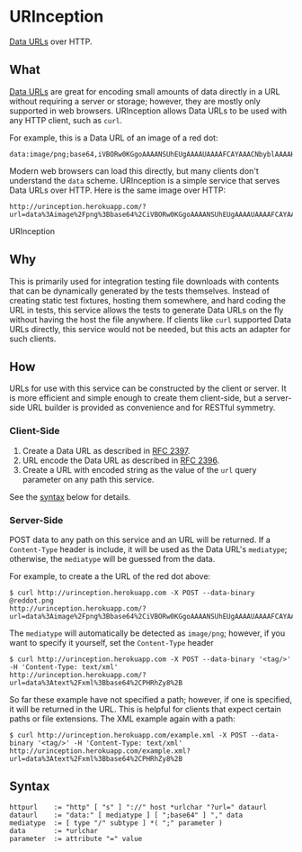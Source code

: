 # URInception
[Data URLs](http://en.wikipedia.org/wiki/Data_URI_scheme) over HTTP.

## What
[Data URLs](http://en.wikipedia.org/wiki/Data_URI_scheme) are great for encoding 
small amounts of data directly in a URL without requiring a server or storage; 
however, they are mostly only supported in web browsers. URInception allows
Data URLs to be used with any HTTP client, such as `curl`.

For example, this is a Data URL of an image of a red dot:

    data:image/png;base64,iVBORw0KGgoAAAANSUhEUgAAAAUAAAAFCAYAAACNbyblAAAAHElEQVQI12P4//8/w38GIAXDIBKE0DHxgljNBAAO9TXL0Y4OHwAAAABJRU5ErkJggg==

Modern web browsers can load this directly, but many clients don't understand the `data` scheme. 
URInception is a simple service that serves Data URLs over HTTP. Here is the same image over HTTP:

    http://urinception.herokuapp.com/?url=data%3Aimage%2Fpng%3Bbase64%2CiVBORw0KGgoAAAANSUhEUgAAAAUAAAAFCAYAAACNbyblAAAAHElEQVQI12P4%2F%2F8%2Fw38GIAXDIBKE0DHxgljNBAAO9TXL0Y4OHwAAAABJRU5ErkJggg%3D%3D

URInception

## Why
This is primarily used for integration testing file downloads with contents that can be dynamically
generated by the tests themselves. Instead of creating static test fixtures, hosting them somewhere, 
and hard coding the URL in tests, this service allows the tests to generate Data URLs on the fly
without having the host the file anywhere. If clients like `curl` supported Data URLs directly, 
this service would not be needed, but this acts an adapter for such clients.

## How
URLs for use with this service can be constructed by the client or server. It is more efficient and simple enough to create them client-side, but a server-side URL builder is provided as convenience and for RESTful symmetry. 

### Client-Side

1. Create a Data URL as described in [RFC 2397](https://www.ietf.org/rfc/rfc2397.txt).
2. URL encode the Data URL as described in [RFC 2396](http://www.ietf.org/rfc/rfc2396.txt).
3. Create a URL with encoded string as the value of the `url` query parameter on any path this service.

See the [syntax](#syntax) below for details.

### Server-Side

POST data to any path on this service and an URL will be returned. 
If a `Content-Type` header is include, it will be used as the Data URL's `mediatype`;
otherwise, the `mediatype` will be guessed from the data. 

For example, to create a the URL of the red dot above:

    $ curl http://urinception.herokuapp.com -X POST --data-binary @reddot.png
    http://urinception.herokuapp.com/?url=data%3Aimage%2Fpng%3Bbase64%2CiVBORw0KGgoAAAANSUhEUgAAAAUAAAAFCAYAAACNbyblAAAAHElEQVQI12P4%2F%2F8%2Fw38GIAXDIBKE0DHxgljNBAAO9TXL0Y4OHwAAAABJRU5ErkJggg%3D%3D

The `mediatype` will automatically be detected as `image/png`; however, if you want to specify it yourself, set the `Content-Type` header

    $ curl http://urinception.herokuapp.com -X POST --data-binary '<tag/>' -H 'Content-Type: text/xml'
    http://urinception.herokuapp.com/?url=data%3Atext%2Fxml%3Bbase64%2CPHRhZy8%2B

So far these example have not specified a path; however, if one is specified, it will be returned in the URL. This is helpful for clients that expect certain paths or file extensions. The XML example again with a path:

    $ curl http://urinception.herokuapp.com/example.xml -X POST --data-binary '<tag/>' -H 'Content-Type: text/xml'
    http://urinception.herokuapp.com/example.xml?url=data%3Atext%2Fxml%3Bbase64%2CPHRhZy8%2B

## Syntax
```
httpurl    := "http" [ "s" ] "://" host *urlchar "?url=" dataurl
dataurl    := "data:" [ mediatype ] [ ";base64" ] "," data
mediatype  := [ type "/" subtype ] *( ";" parameter )
data       := *urlchar
parameter  := attribute "=" value
```